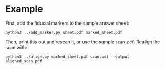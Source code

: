 # Example

First, add the fiducial markers to the sample answer sheet:

`python3 ../add_marker.py sheet.pdf marked_sheet.pdf`

Then, print this out and rescan it, or use the sample `scan.pdf`. Realign the scan with:

`python3 ../align.py marked_sheet.pdf scan.pdf --output aligned_scan.pdf`
